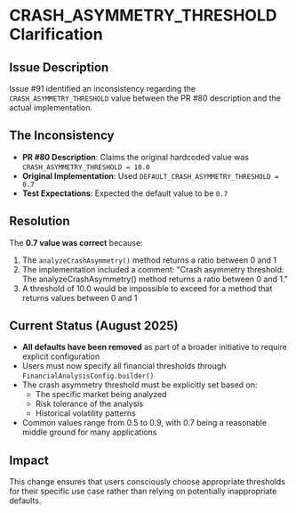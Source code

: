 # CRASH_ASYMMETRY_THRESHOLD Clarification

## Issue Description
Issue #91 identified an inconsistency regarding the `CRASH_ASYMMETRY_THRESHOLD` value between the PR #80 description and the actual implementation.

## The Inconsistency
- **PR #80 Description**: Claims the original hardcoded value was `CRASH_ASYMMETRY_THRESHOLD = 10.0`
- **Original Implementation**: Used `DEFAULT_CRASH_ASYMMETRY_THRESHOLD = 0.7`
- **Test Expectations**: Expected the default value to be `0.7`

## Resolution
The **0.7 value was correct** because:

1. The `analyzeCrashAsymmetry()` method returns a ratio between 0 and 1
2. The implementation included a comment: "Crash asymmetry threshold: The analyzeCrashAsymmetry() method returns a ratio between 0 and 1."
3. A threshold of 10.0 would be impossible to exceed for a method that returns values between 0 and 1

## Current Status (August 2025)
- **All defaults have been removed** as part of a broader initiative to require explicit configuration
- Users must now specify all financial thresholds through `FinancialAnalysisConfig.builder()`
- The crash asymmetry threshold must be explicitly set based on:
  - The specific market being analyzed
  - Risk tolerance of the analysis
  - Historical volatility patterns
- Common values range from 0.5 to 0.9, with 0.7 being a reasonable middle ground for many applications

## Impact
This change ensures that users consciously choose appropriate thresholds for their specific use case rather than relying on potentially inappropriate defaults.